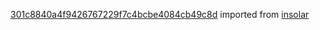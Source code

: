 [301c8840a4f9426767229f7c4bcbe4084cb49c8d](https://github.com/insolar/insolar/commit/301c8840a4f9426767229f7c4bcbe4084cb49c8d) imported from [insolar](https://github.com/insolar/insolar)
